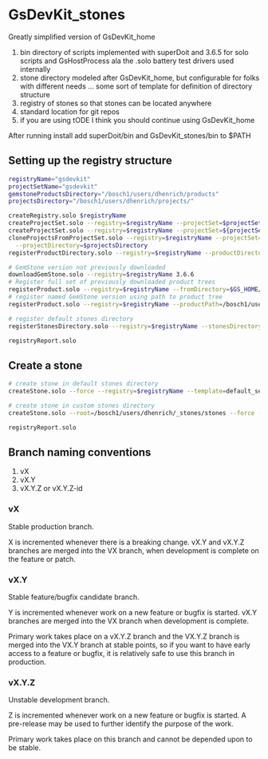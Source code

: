 # GsDevKit_stones
Greatly simplified version of GsDevKit_home
1. bin directory of scripts implemented with superDoit and 3.6.5 for solo scripts and GsHostProcess ala the .solo battery test drivers used internally
2. stone directory modeled after GsDevKit_home, but configurable for folks with different needs … some sort of template for definition of directory structure
3. registry of stones so that stones can be located anywhere
4. standard location for git repos
5. if you are using tODE I think you should continue using GsDevKit_home

After running install add superDoit/bin and GsDevKit_stones/bin to $PATH

## Setting up the registry structure
```bash
registryName="gsdevkit"
projectSetName="gsdevkit"
gemstoneProductsDirectory="/bosch1/users/dhenrich/products"
projectsDirectory="/bosch1/users/dhenrich/projects/"

createRegistry.solo $registryName
createProjectSet.solo --registry=$registryName --projectSet=$projectSetName --ssh
createProjectSet.solo --registry=$registryName --projectSet=${projectSetName}_https --https
cloneProjectsFromProjectSet.solo --registry=$registryName --projectSet=$projectSetName \
  --projectDirectory=$projectsDirectory
registerProductDirectory.solo --registry=$registryName --productDirectory=$gemstoneProductsDirectory

# GemStone version not previously downloaded
downloadGemStone.solo --registry=$registryName 3.6.6
# Register full set of previously downloaded product trees
registerProduct.solo --registry=$registryName --fromDirectory=$GS_HOME/shared/downloads/products
# register named GemStone version using path to product tree
registerProduct.solo --registry=$registryName --productPath=/bosch1/users/dhenrich/_work/d_37x/noop50/gs/product 3.7.0

# register default stones directory
registerStonesDirectory.solo --registry=$registryName --stonesDirectory=/bosch1/users/dhenrich/_issue_4/stones

registryReport.solo
```

## Create a stone
```bash
# create stone in default stones directory
createStone.solo --force --registry=$registryName --template=default_seaside --start gs_3.6.6 3.6.6 

# create stone in custom stones directory
createStone.solo --root=/bosch1/users/dhenrich/_stones/stones --force --registry=$registryName --template=default_seaside --start gsd_3.6.6 3.6.6 

registryReport.solo
```

## Branch naming conventions
1. vX
2. vX.Y
3. vX.Y.Z or vX.Y.Z-id

### vX
Stable production branch.

X is incremented whenever there is a breaking change.
vX.Y and vX.Y.Z branches are merged into the VX branch, when development is complete on the feature or patch.

### vX.Y
Stable feature/bugfix candidate branch.
 
Y is incremented whenever work on a new feature or bugfix is started.
vX.Y branches are merged into the VX branch when development is complete.

Primary work takes place on a vX.Y.Z branch and the VX.Y.Z branch is merged into the VX.Y branch at stable points, so if you want to have early access to a feature or bugfix, it is relatively safe to use this branch in production.

### vX.Y.Z
Unstable development branch.

Z is incremented whenever work on a new feature or bugfix is started.
A pre-release may be used to further identify the purpose of the work.

Primary work takes place on this branch and cannot be depended upon to be stable.


